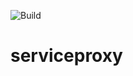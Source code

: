 
![Build](https://github.com/bitcoinnanolabs/serviceproxy/actions/workflows/docker-publish.yml/badge.svg)
# serviceproxy

